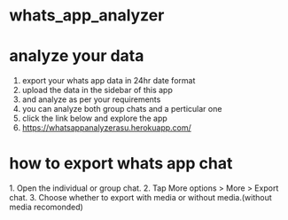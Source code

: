 # whats_app_analyzer
# analyze your data
1. export your whats app data in 24hr date format
2. upload the data in the sidebar of this app
3. and analyze as per your requirements
4. you can analyze both group chats and a perticular one
5. click the link below and explore the app
6. https://whatsappanalyzerasu.herokuapp.com/

<h1>how to export whats app chat</h1>
1. Open the individual or group chat.
2. Tap More options > More > Export chat.
3. Choose whether to export with media or without media.(without media recomonded)


